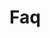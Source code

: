 <!-- Space: BaseTemplate -->
<!-- Parent: Project -->
<!-- Title: Faq -->

<!-- Label: Faq -->
<!-- Include: docs/disclaimer.md -->
<!-- Include: ac:toc -->

# Faq
